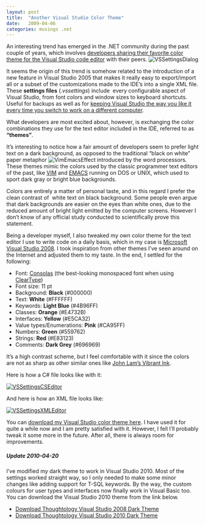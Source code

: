 ```yaml
---
layout: post
title:  "Another Visual Studio Color Theme"
date:   2009-04-06
categories: musings .net
---
```


An interesting trend has emerged in the .NET community during the past couple of years, which involves [developers sharing their favorite color theme for the Visual Studio code editor][1] with their peers. <img alt="VSSettingsDialog" src="http://megakemp.files.wordpress.com/2009/04/vssettingsdialog1.png?w=190&h=117" class="article" />

It seems the origin of this trend is somehow related to the introduction of a new feature in Visual Studio 2005 that makes it really easy to export/import all or a subset of the customizations made to the IDE’s into a single XML file. These **settings files** (*.vssettings*) include  every configurable aspect of Visual Studio, from font colors and window sizes to keyboard shortcuts.
Useful for backups as well as for [keeping Visual Studio the way you like it every time you switch to work on a different computer][3].

What developers are most excited about, however, is exchanging the color combinations they use for the text editor included in the IDE, referred to as **“themes”**.

It’s interesting to notice how a fair amount of developers seem to prefer light text on a dark background, as opposed to the traditional “black on white” paper metaphor <img alt="VimEmacsEffect" src="http://megakemp.files.wordpress.com/2009/04/vimemacseffect.png?w=240&h=240" class="article" /> introduced by the word processors. These themes mimic the colors used by the classic programmer text editors of the past, like [VIM][5] and [EMACS][6] running on DOS or UNIX, which used to sport dark gray or bright blue backgrounds.

Colors are entirely a matter of personal taste, and in this regard I prefer the clean contrast of  white text on black background.
Some people even argue that dark backgrounds are easier on the eyes than white ones, due to the reduced amount of bright light emitted by the computer screens. However I don’t know of any official study conducted to scientifically prove this statement.

Being a developer myself, I also tweaked my own color theme for the text editor I use to write code on a daily basis, which in my case is [Microsoft Visual Studio 2008][7].
I took inspiration from other themes I’ve seen around on the Internet and adjusted them to my taste. In the end, I settled for the following:

  * Font: [Consolas][8] (the best-looking monospaced font when using [ClearType][9])
  * Font size: 11 pt
  * Background: **Black** (#000000)
  * Text: **White** (#FFFFFF)
  * Keywords: **Light Blue** (#4B96FF)
  * Classes: **Orange** (#E4732B)
  * Interfaces: **Yellow** (#E5CA32)
  * Value types/Enumerations: **Pink** (#CA95FF)
  * Numbers: **Green** (#559762)
  * Strings: **Red** (#E83123)
  * Comments: **Dark Grey** (#696969)

It’s a high contrast scheme, but I feel comfortable with it since the colors are not as sharp as other similar ones like [John Lam’s Vibrant Ink][10].

Here is how a C# file looks like with it:

<a href="http://megakemp.files.wordpress.com/2009/04/vssettingscseditor2.png">
    <img alt="VSSettingsCSEditor" src="http://megakemp.files.wordpress.com/2009/04/vssettingscseditor-thumb2.png?w=504&h=308" class="screenshot-noshadow" />
</a>

And here is how an XML file looks like:

<a href="http://megakemp.files.wordpress.com/2009/04/vssettingsxmleditor2.png">
    <img alt="VSSettingsXMLEditor" src="http://megakemp.files.wordpress.com/2009/04/vssettingsxmleditor-thumb2.png?w=504&h=342" class="screenshot-noshadow" />
</a>

You can [download my Visual Studio color theme here][13]. I have used it for quite a while now and I am pretty satisfied with it. However, I fell I’ll probably tweak it some more in the future. After all, there is always room for improvements.

##### Update 2010-04-20

I’ve modified my dark theme to work in Visual Studio 2010. Most of the settings worked straight way, so I only needed to make some minor changes like adding support for T-SQL keywords. By the way, the custom colours for user types and interfaces now finally work in Visual Basic too. You can download the Visual Studio 2010 theme from the link below.

<div class="note">
    <ul>
        <li>
        <a
        href="http://cid-3e060a4c9d48a446.skydrive.live.com/self.aspx/Public/Megakemp%20Visual%20Studio%20Settings.zip">Download Thoughtology Visual Studio 2008 Dark Theme</a>
        </li>
        <li>
        <a
        href="http://cid-3e060a4c9d48a446.skydrive.live.com/self.aspx/Public/Megakemp%20Visual%20Studio%202010%20Settings.zip">Download Thoughtology Visual Studio 2010 Dark Theme</a>
        </li>
    </ul>
</div>

[1]: http://www.hanselman.com/blog/VisualStudioProgrammerThemesGallery.aspx
[3]: http://msdn.microsoft.com/en-us/library/1x6229t8.aspx
[5]: http://www.vim.org/
[6]: http://www.gnu.org/software/emacs/
[7]: http://en.wikipedia.org/wiki/Microsoft_Visual_Studio#Visual_Studio_2008
[8]: http://www.microsoft.com/downloads/details.aspx?familyid=22e69ae4-7e40-4807-8a86-b3d36fab68d3&displaylang=en
[9]: http://www.microsoft.com/typography/cleartype/tuner/step1.aspx
[10]: http://www.iunknown.com/2007/06/vibrant_ink_vis.html
[13]: https://cid-3e060a4c9d48a446.skydrive.live.com/self.aspx/Public/Megakemp%20Visual%20Studio%20Settings.zip
